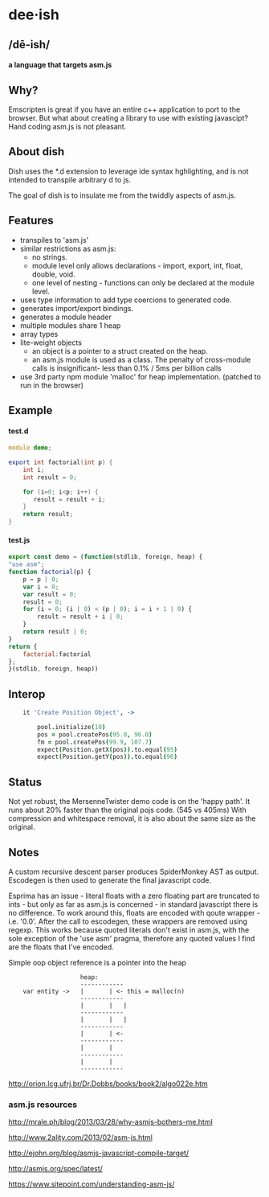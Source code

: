 
# dee·ish
## /dē-ish/ 
#### a language that targets asm.js

## Why?
Emscripten is great if you have an entire c++ application to port to the browser.
But what about creating a library to use with existing javascipt? Hand coding asm.js is not pleasant.

## About dish
Dish uses the *.d extension to leverage ide syntax hghlighting, and is not intended to transpile arbitrary d to js.

The goal of dish is to insulate me from the twiddly aspects of asm.js. 

## Features

* transpiles to 'asm.js'
* similar restrictions as asm.js:
    * no strings.
    * module level only allows declarations - import, export, int, float, double, void. 
    * one level of nesting - functions can only be declared at the module level.
* uses type information to add type coercions to generated code.
* generates import/export bindings.
* generates a module header
* multiple modules share 1 heap
* array types
* lite-weight objects
    * an object is a pointer to a struct created on the heap.
    * an asm.js module is used as a class. The penalty of cross-module calls is insignificant-
        less than 0.1% / 5ms per billion calls
* use 3rd party npm module 'malloc' for heap implementation. (patched to run in the browser)

## Example

#### test.d
```d
module demo;

export int factorial(int p) {
    int i;
    int result = 0;

    for (i=0; i<p; i++) {
       result = result + i; 
    }
    return result;
}

```

#### test.js
```javascript
export const demo = (function(stdlib, foreign, heap) {
"use asm";
function factorial(p) {
    p = p | 0;
    var i = 0;
    var result = 0;
    result = 0;
    for (i = 0; (i | 0) < (p | 0); i = i + 1 | 0) {
        result = result + i | 0;
    }
    return result | 0;
}
return { 
    factorial:factorial
};
}(stdlib, foreign, heap))

```

## Interop

```coffee
    it 'Create Position Object', ->

        pool.initialize(10)
        pos = pool.createPos(95.0, 96.0)
        fm = pool.createPos(99.9, 107.7)
        expect(Position.getX(pos)).to.equal(95)
        expect(Position.getY(pos)).to.equal(96)
```

## Status
Not yet robust, the MersenneTwister demo code is on the 'happy path'.
It runs about 20% faster than the original pojs code. (545 vs 405ms)
With compression and whitespace removal, it is also about the same size as the original.


## Notes

A custom recursive descent parser produces SpiderMonkey AST as output. Escodegen is then used to 
generate the final javascript code. 

Esprima has an issue - literal floats with a zero floating part are truncated to ints - but only as far as asm.js
is concerned - in standard javascript there is no difference. To work around this, floats are encoded with qoute 
wrapper - i.e. '0.0'. After the call to escodegen, these wrappers are removed using regexp. This works because
quoted literals don't exist in asm.js, with the sole exception of the 'use asm' pragma, therefore any quoted
values I find are the floats that I've encoded. 


Simple oop object reference is a pointer into the heap



                        heap:
                        ------------
        var entity ->   |		| <- this = malloc(n)
                        ------------
                        |		|	|
                        ------------
                        |		|	|
                        ------------
                        |		| <-
                        ------------
                        |		|
                        ------------
                        |		|
                        ------------



http://orion.lcg.ufrj.br/Dr.Dobbs/books/book2/algo022e.htm

### asm.js resources

http://mrale.ph/blog/2013/03/28/why-asmjs-bothers-me.html

http://www.2ality.com/2013/02/asm-js.html

http://ejohn.org/blog/asmjs-javascript-compile-target/

http://asmjs.org/spec/latest/

https://www.sitepoint.com/understanding-asm-js/